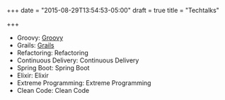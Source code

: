 +++
date = "2015-08-29T13:54:53-05:00"
draft = true
title = "Techtalks"

+++

* Groovy: [Groovy](/techtalk/groovy)
* Grails: [Grails](/techtalk/grails)
* Refactoring: Refactoring
* Continuous Delivery: Continuous Delivery
* Spring Boot: Spring Boot
* Elixir: Elixir
* Extreme Programming: Extreme Programming
* Clean Code: Clean Code


